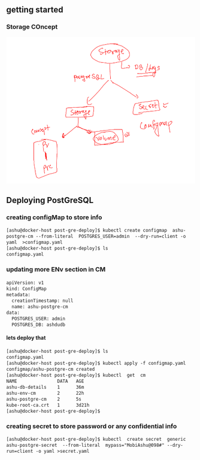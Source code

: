 ## getting started

### Storage COncept 

<img src="st.png">

## Deploying PostGreSQL 

### creating configMap to store info 

```
[ashu@docker-host post-gre-deploy]$ kubectl create configmap  ashu-postgre-cm --from-literal  POSTGRES_USER=admin  --dry-run=client -o yaml  >configmap.yaml 
[ashu@docker-host post-gre-deploy]$ ls
configmap.yaml
```

### updating more ENv section in CM 

```
apiVersion: v1
kind: ConfigMap
metadata:
  creationTimestamp: null
  name: ashu-postgre-cm
data:
  POSTGRES_USER: admin
  POSTGRES_DB: ashdudb

```

#### lets deploy that 

```
[ashu@docker-host post-gre-deploy]$ ls
configmap.yaml
[ashu@docker-host post-gre-deploy]$ kubectl apply -f configmap.yaml 
configmap/ashu-postgre-cm created
[ashu@docker-host post-gre-deploy]$ kubectl  get  cm 
NAME               DATA   AGE
ashu-db-details    1      36m
ashu-env-cm        2      22h
ashu-postgre-cm    2      5s
kube-root-ca.crt   1      3d21h
[ashu@docker-host post-gre-deploy]$ 
```

### creating secret to store password or any confidential info 

```
[ashu@docker-host post-gre-deploy]$ kubectl  create secret  generic ashu-postgre-secret  --from-literal  mypass="MobiAshu@098#" --dry-run=client -o yaml >secret.yaml 
```
